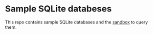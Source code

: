 # Sample SQLite databeses

This repo contains sample SQLite databases and the [sandbox](sandbox) to query them.
